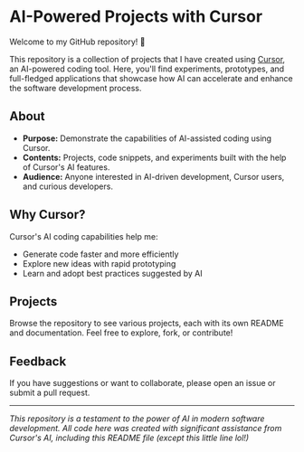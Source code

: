 # AI-Powered Projects with Cursor

Welcome to my GitHub repository! 👋

This repository is a collection of projects that I have created using [Cursor](https://www.cursor.so/), an AI-powered coding tool. Here, you'll find experiments, prototypes, and full-fledged applications that showcase how AI can accelerate and enhance the software development process.

## About

- **Purpose:** Demonstrate the capabilities of AI-assisted coding using Cursor.
- **Contents:** Projects, code snippets, and experiments built with the help of Cursor's AI features.
- **Audience:** Anyone interested in AI-driven development, Cursor users, and curious developers.

## Why Cursor?

Cursor's AI coding capabilities help me:

- Generate code faster and more efficiently
- Explore new ideas with rapid prototyping
- Learn and adopt best practices suggested by AI

## Projects

Browse the repository to see various projects, each with its own README and documentation. Feel free to explore, fork, or contribute!

## Feedback

If you have suggestions or want to collaborate, please open an issue or submit a pull request.

---

_This repository is a testament to the power of AI in modern software development. All code here was created with significant assistance from Cursor's AI, including this README file (except this little line lol!)_
